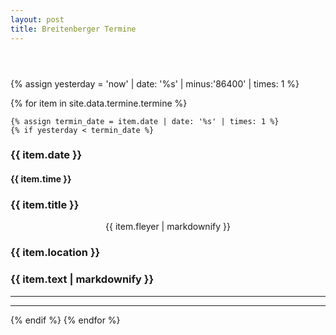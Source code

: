 ```yaml
---
layout: post
title: Breitenberger Termine
---
```



<section id="main" class="container">

<section class="box special">
    <header class="major">
    </header>
    <!--<span class="image featured"><img src="images/pic01.jpg" alt="" /></span>-->
</section>


<!-- awesome font icons look at https://github.com/FortAwesome/Font-Awesome/tree/master/svgs/solid -->

{% assign yesterday = 'now' | date: '%s' | minus:'86400' | times: 1 %}

{% for item in site.data.termine.termine %}

    {% assign termin_date = item.date | date: '%s' | times: 1 %}
    {% if yesterday < termin_date %}

<div class="row">
<section class="box special features">
    <div class="features-row">
        <section>
            <span class="icon solid major fa-bell accent2"></span>
            <h3>{{ item.date }}</h3>
            <h4>{{ item.time }}</h4>
        </section>
        <section>
            <span class="icon solid major fa-list accent3"></span>
            <h3>{{ item.title }}</h3>
            <center>{{ item.fleyer | markdownify }}</center>
        </section>
    </div>
    <div class="features-row">
        <section>
            <span class="icon solid major fa-camera accent4"></span>
            <h3>{{ item.location }}</h3>
        </section>
        <section>
            <span class="icon solid major fa-info accent5"></span>
            <h3 style="text-align: left;">{{ item.text | markdownify }}</h3>
        </section>
    </div>
</section>
</div>

<hr>
<hr>
    {% endif %}
{% endfor %}

</section>
